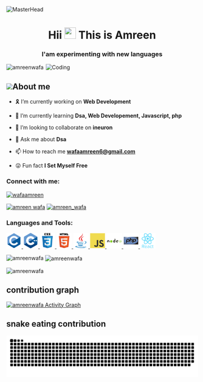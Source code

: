 ![MasterHead](https://www.sogeti.com/globalassets/global/content-images/explore/blog/2020-predictions/00086---vr---blue---v0.1.gif)
<h1 align="center">Hii <img src="https://raw.githubusercontent.com/thepranaygupta/thepranaygupta/main/src/wave.gif" width="30px" height="30px"> This is Amreen</h1>
<h3 align="center">I'am experimenting with new languages</h3>
<image align="right" alt="Coding" width="400" src="https://res.cloudinary.com/practicaldev/image/fetch/s--2bZIjPGC--/c_limit%2Cf_auto%2Cfl_progressive%2Cq_66%2Cw_880/https://dev-to-uploads.s3.amazonaws.com/i/d4tvukbt5mra37cvwklk.gif">

<p align="left"> <img src="https://komarev.com/ghpvc/?username=amreenwafa&label=Profile%20views&color=0e75b6&style=flat" alt="amreenwafa" /> </p>

<h2><img src="https://github.com/M0nica/M0nica/blob/main/octomonica/m0nica-octocat-rotating.gif?raw=true" width="70"><b>About me</b></h2>


- 🎗 I’m currently working on **Web Development**

- 📝 I’m currently learning **Dsa, Web Developement, Javascript, php**

- 👥 I’m looking to collaborate on **ineuron**

- 💬 Ask me about **Dsa**

- 📫 How to reach me **wafaamreen6@gmail.com**

- 😜 Fun fact **I Set Myself Free**

<h3 align="left">Connect with me:</h3>
<p align="left">

<p align="left"> <a href="https://twitter.com/wafaamreen" target="blank"><img src="https://img.shields.io/twitter/follow/wafaamreen?logo=twitter&style=for-the-badge" alt="wafaamreen" /></a> </p>

<a href="https://linkedin.com/in/amreen wafa" target="blank"><img align="center" src="https://raw.githubusercontent.com/rahuldkjain/github-profile-readme-generator/master/src/images/icons/Social/linked-in-alt.svg" alt="amreen wafa" height="30" width="40" /></a>
<a href="https://instagram.com/amreen_wafa" target="blank"><img align="center" src="https://raw.githubusercontent.com/rahuldkjain/github-profile-readme-generator/master/src/images/icons/Social/instagram.svg" alt="amreen_wafa" height="30" width="40" /></a>

</p>

<h3 align="left">Languages and Tools:</h3>
<p align="left"> <a href="https://www.cprogramming.com/" target="_blank" rel="noreferrer"> <img src="https://raw.githubusercontent.com/devicons/devicon/master/icons/c/c-original.svg" alt="c" width="40" height="40"/> </a> <a href="https://www.w3schools.com/cpp/" target="_blank" rel="noreferrer"> <img src="https://raw.githubusercontent.com/devicons/devicon/master/icons/cplusplus/cplusplus-original.svg" alt="cplusplus" width="40" height="40"/> </a> <a href="https://www.w3schools.com/css/" target="_blank" rel="noreferrer"> <img src="https://raw.githubusercontent.com/devicons/devicon/master/icons/css3/css3-original-wordmark.svg" alt="css3" width="40" height="40"/> </a> <a href="https://www.w3.org/html/" target="_blank" rel="noreferrer"> <img src="https://raw.githubusercontent.com/devicons/devicon/master/icons/html5/html5-original-wordmark.svg" alt="html5" width="40" height="40"/> </a> <a href="https://www.java.com" target="_blank" rel="noreferrer"> <img src="https://raw.githubusercontent.com/devicons/devicon/master/icons/java/java-original.svg" alt="java" width="40" height="40"/> </a> <a href="https://developer.mozilla.org/en-US/docs/Web/JavaScript" target="_blank" rel="noreferrer"> <img src="https://raw.githubusercontent.com/devicons/devicon/master/icons/javascript/javascript-original.svg" alt="javascript" width="40" height="40"/> </a> <a href="https://nodejs.org" target="_blank" rel="noreferrer"> <img src="https://raw.githubusercontent.com/devicons/devicon/master/icons/nodejs/nodejs-original-wordmark.svg" alt="nodejs" width="40" height="40"/> </a> <a href="https://www.php.net" target="_blank" rel="noreferrer"> <img src="https://raw.githubusercontent.com/devicons/devicon/master/icons/php/php-original.svg" alt="php" width="40" height="40"/> </a> <a href="https://reactjs.org/" target="_blank" rel="noreferrer"> <img src="https://raw.githubusercontent.com/devicons/devicon/master/icons/react/react-original-wordmark.svg" alt="react" width="40" height="40"/> </a> </p>

<p><img align="left" src="https://github-readme-stats.vercel.app/api/top-langs?username=amreenwafa&show_icons=true&locale=en&layout=compact" alt="amreenwafa" /></p>

<p>&nbsp;<img align="center" src="https://github-readme-stats.vercel.app/api?username=amreenwafa&show_icons=true&locale=en" alt="amreenwafa" /></p>

<p><img align="center" src="https://github-readme-streak-stats.herokuapp.com/?user=amreenwafa&" alt="amreenwafa" /></p>

## contribution graph
<a href="https://github.com/amreenwafa/github-readme-activity-graph"><img alt="amreenwafa Activity Graph" src="https://activity-graph.herokuapp.com/graph?username=amreenwafa&bg_color=0D1117&color=5BCDEC&line=5BCDEC&point=FFFFFF&hide_border=true" /></a>

## snake eating contribution
<img alt="snake eating my contribution" src="https://github.com/amreenwafa/amreenwafa/blob/output/github-contribution-grid-snake.svg">

